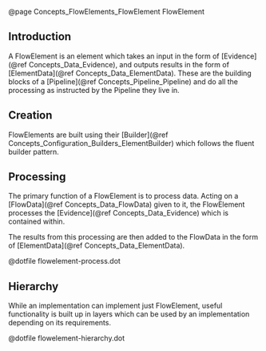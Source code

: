 @page Concepts_FlowElements_FlowElement FlowElement

## Introduction

A FlowElement is an element which takes an input in the form of [Evidence](@ref Concepts_Data_Evidence),
and outputs results in the form of [ElementData](@ref Concepts_Data_ElementData). These are the building
blocks of a [Pipeline](@ref Concepts_Pipeline_Pipeline) and do all the processing as instructed by the
Pipeline they live in.

## Creation

FlowElements are built using their [Builder](@ref Concepts_Configuration_Builders_ElementBuilder) which
follows the fluent builder pattern.

## Processing

The primary function of a FlowElement is to process data. Acting on a [FlowData](@ref Concepts_Data_FlowData)
given to it, the FlowElement processes the [Evidence](@ref Concepts_Data_Evidence) which is contained within.

The results from this processing are then added to the FlowData in the form of
[ElementData](@ref Concepts_Data_ElementData).

@dotfile flowelement-process.dot


## Hierarchy

While an implementation can implement just FlowElement, useful functionality is built up in layers which
can be used by an implementation depending on its requirements.

@dotfile flowelement-hierarchy.dot